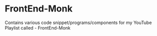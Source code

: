 # FrontEnd-Monk
Contains various code snippet/programs/components for my YouTube Playlist called - FrontEnd-Monk
